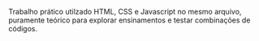 Trabalho prático utilzado HTML, CSS e Javascript no mesmo arquivo, puramente teórico para explorar ensinamentos e testar combinações de códigos. 
